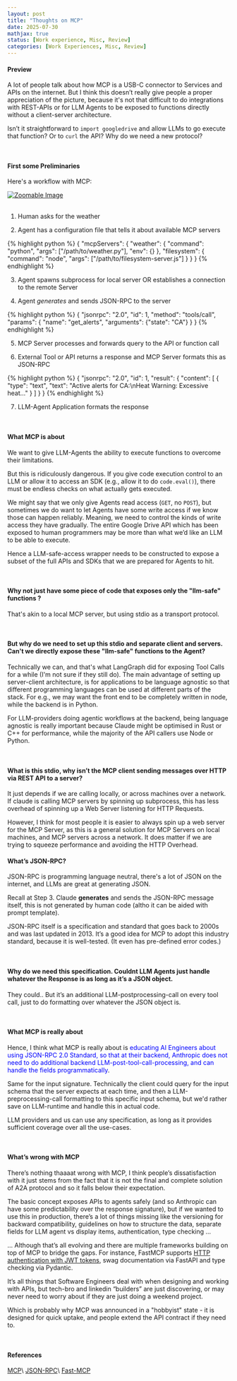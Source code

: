 ```yaml
---
layout: post
title: "Thoughts on MCP"
date: 2025-07-30
mathjax: true
status: [Work experience, Misc, Review]
categories: [Work Experiences, Misc, Review]
---
```


#### **Preview**

A lot of people talk about how MCP is a USB-C connector to Services and APIs on the internet. But I think this doesn’t really give people a proper appreciation of the picture, because it's not that difficult to do integrations with REST-APIs or for LLM Agents to be exposed to functions directly without a client-server architecture.

Isn’t it straightforward to `import googledrive`  and allow LLMs to go execute that function? Or to `curl` the API? Why do we need a new protocol?

<br>

#### **First some Preliminaries**

Here's a workflow with MCP:


<div id='image-container'>
  <a href="{{ site.baseurl }}/assets/mcp.png" target="_blank" id="zoomable-link">
    <img src="{{ site.baseurl }}/assets/mcp.png" alt="Zoomable Image">
  </a>
</div>

<br>







1) Human asks for the weather

2) Agent has a configuration file that tells it about available MCP servers

{% highlight python %}
{
  "mcpServers": {
    "weather": {
      "command": "python",
      "args": ["/path/to/weather.py"],
      "env": {}
    },
    "filesystem": {
      "command": "node",
      "args": ["/path/to/filesystem-server.js"]
    }
  }
}
{% endhighlight %}



3) Agent spawns subprocess for local server OR establishes a connection to the remote Server


4) Agent *generates* and sends JSON-RPC to the server

{% highlight python %}
{ 
  "jsonrpc": "2.0", 
  "id": 1, 
  "method": "tools/call", 
  "params": 
      { 
        "name": "get_alerts", "arguments": {"state": "CA"} 
      } 
}
{% endhighlight %}

5) MCP Server processes and forwards query to the API or function call

6) External Tool or API returns a response and MCP Server formats this as JSON-RPC

{% highlight python %}
{
  "jsonrpc": "2.0",
  "id": 1,
  "result": {
    "content": [
      {
        "type": "text",
        "text": "Active alerts for CA:\nHeat Warning: Excessive heat..."
      }
    ]
  }
}
{% endhighlight %}

7) LLM-Agent Application formats the response 

<br>



#### **What MCP is about**

We want to give LLM-Agents the ability to execute functions to overcome their limitations. 

But this is ridiculously dangerous. If you give code execution control to an LLM or allow it to access an SDK (e.g., allow it to do `code.eval()`), there must be endless checks on what actually gets executed. 

We might say that we only give Agents read access (`GET`, no `POST`), but sometimes we do want to let Agents have some write access if we know those can happen reliably. Meaning, we need to control the kinds of write access they have gradually. The entire Google Drive API which has been exposed to human programmers may be more than what we’d like an LLM to be able to execute.

Hence a LLM-safe-access wrapper needs to be constructed to expose a subset of the full APIs and SDKs that we are prepared for Agents to hit.

<br> 

#### **Why not just have some piece of code that exposes only the "llm-safe" functions ?**

That's akin to a local MCP server, but using stdio as a transport protocol.

<br>


#### **But why do we need to set up this stdio and separate client and servers. Can't we directly expose these "llm-safe" functions to the Agent?**

Technically we can, and that's what LangGraph did for exposing Tool Calls for a while (I'm not sure if they still do). The main advantage of setting up server-client architecture, is for applications to be language agnostic so that different programming languages can be used at different parts of the stack. For e.g., we may want the front end to be completely written in node, while the backend is in Python.

For LLM-providers doing agentic workflows at the backend, being language agnostic is really important because Claude might be optimised in Rust or C++ for performance, while the majority of the API callers use Node or Python.




<br>

#### **What is this stdio, why isn’t the MCP client sending messages over HTTP via REST API to a server?**

It just depends if we are calling locally, or across machines over a network. If claude is calling MCP servers by spinning up subprocess, this has less overhead of spinning up a Web Server listening for HTTP Requests. 

However, I think for most people it is easier to always spin up a web server for the MCP Server, as this is a general solution for MCP Servers on local machines, and MCP servers across a network. It does matter if we are trying to squeeze performance and avoiding the HTTP Overhead. 


#### **What’s JSON-RPC?**

JSON-RPC is programming language neutral, there's a lot of JSON on the internet, and LLMs are great at generating JSON. 

Recall at Step 3. Claude **generates** and sends the JSON-RPC message itself, this is not generated by human code (altho it can be aided with prompt template).

JSON-RPC itself is a specification and standard that goes back to 2000s and was last updated in 2013. It’s a good idea for MCP to adopt this industry standard, because it is well-tested. (It even has pre-defined error codes.)

<br>

#### **Why do we need this specification. Couldnt LLM Agents just handle whatever the Response is as long as it’s a JSON object.**


They could.. But it’s an additional LLM-postprocessing-call on every tool call, just to do formatting over whatever the JSON object is. 

<br>

#### **What MCP is really about**

Hence, I think what MCP is really about is <span style="color:blue">educating AI Engineers about using JSON-RPC 2.0 Standard, so that at their backend, Anthropic does not need to do additional backend LLM-post-tool-call-processing, and can handle the fields programmatically</span>. 

Same for the input signature. Technically the client could query for the input schema that the server expects at each time, and then a LLM-preprocessing-call formatting to this specific input schema, but we'd rather save on LLM-runtime and handle this in actual code.

LLM providers and us can use any specification, as long as it provides sufficient coverage over all the use-cases. 

<br>

#### **What’s wrong with MCP**

There’s nothing thaaaat wrong with MCP, I think people’s dissatisfaction with it just stems from the fact that it is not the final and complete solution of A2A protocol and so it falls below their expectation. 

The basic concept exposes APIs to agents safely (and so Anthropic can have some predictability over the response signature), but if we wanted to use this in production, there’s a lot of things missing like the versioning for backward compatibility, guidelines on how to structure the data, separate fields for LLM agent vs display items, authentication, type checking … 

... Although that’s all evolving and there are multiple frameworks building on top of MCP to bridge the gaps. For instance, FastMCP supports [HTTP authentication with JWT tokens](https://gofastmcp.com/servers/auth/verifiers), swag documentation via FastAPI and type checking via Pydantic. 

It’s all things that Software Engineers deal with when designing and working with APIs, but tech-bro and linkedin “builders” are just discovering, or may never need to worry about if they are just doing a weekend project. 

Which is probably why MCP was announced in a "hobbyist" state - it is designed for quick uptake, and people extend the API contract if they need to.

<br>

#### **References**
[MCP](https://modelcontextprotocol.io/overview)\\
[JSON-RPC](https://www.jsonrpc.org/specification)\\
[Fast-MCP](https://gofastmcp.com/getting-started/welcome)


